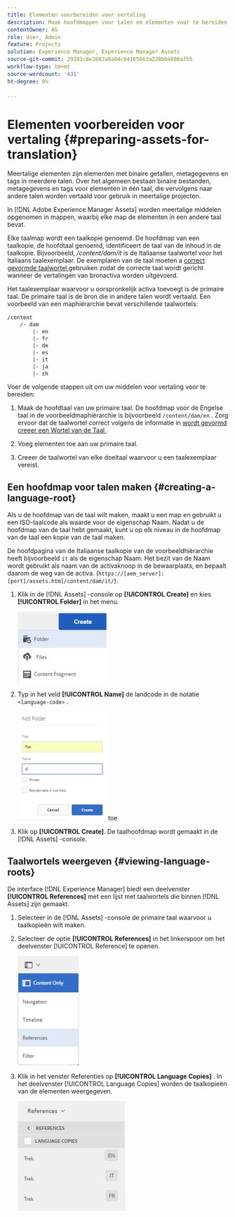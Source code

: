 ```yaml
---
title: Elementen voorbereiden voor vertaling
description: Maak hoofdmappen voor talen om elementen voor te bereiden voor vertaling ter ondersteuning van meertalige middelen.
contentOwner: AG
role: User, Admin
feature: Projects
solution: Experience Manager, Experience Manager Assets
source-git-commit: 29391c8e3042a8a04c64165663a228bb4886afb5
workflow-type: tm+mt
source-wordcount: '431'
ht-degree: 0%

---
```


# Elementen voorbereiden voor vertaling {#preparing-assets-for-translation}

Meertalige elementen zijn elementen met binaire getallen, metagegevens en tags in meerdere talen. Over het algemeen bestaan binaire bestanden, metagegevens en tags voor elementen in één taal, die vervolgens naar andere talen worden vertaald voor gebruik in meertalige projecten.

In [!DNL Adobe Experience Manager Assets] worden meertalige middelen opgenomen in mappen, waarbij elke map de elementen in een andere taal bevat.

Elke taalmap wordt een taalkopie genoemd. De hoofdmap van een taalkopie, de hoofdtaal genoemd, identificeert de taal van de inhoud in de taalkopie. Bijvoorbeeld, */content/dam/it* is de Italiaanse taalwortel voor het Italiaans taalexemplaar. De exemplaren van de taal moeten a [ correct gevormde taalwortel ](preparing-assets-for-translation.md#creating-a-language-root) gebruiken zodat de correcte taal wordt gericht wanneer de vertalingen van bronactiva worden uitgevoerd.

Het taalexemplaar waarvoor u oorspronkelijk activa toevoegt is de primaire taal. De primaire taal is de bron die in andere talen wordt vertaald. Een voorbeeld van een maphiërarchie bevat verschillende taalwortels:

```shell
/content
    /- dam
        |- en
        |- fr
        |- de
        |- es
        |- it
        |- ja
        |- zh
```

Voer de volgende stappen uit om uw middelen voor vertaling voor te bereiden:

1. Maak de hoofdtaal van uw primaire taal. De hoofdmap voor de Engelse taal in de voorbeeldmaphiërarchie is bijvoorbeeld `/content/dam/en` . Zorg ervoor dat de taalwortel correct volgens de informatie in [ wordt gevormd creeer een Wortel van de Taal ](preparing-assets-for-translation.md#creating-a-language-root).

1. Voeg elementen toe aan uw primaire taal.
1. Creeer de taalwortel van elke doeltaal waarvoor u een taalexemplaar vereist.

## Een hoofdmap voor talen maken {#creating-a-language-root}

Als u de hoofdmap van de taal wilt maken, maakt u een map en gebruikt u een ISO-taalcode als waarde voor de eigenschap Naam. Nadat u de hoofdmap van de taal hebt gemaakt, kunt u op elk niveau in de hoofdmap van de taal een kopie van de taal maken.

De hoofdpagina van de Italiaanse taalkopie van de voorbeeldhiërarchie heeft bijvoorbeeld `it` als de eigenschap Naam. Het bezit van de Naam wordt gebruikt als naam van de activaknoop in de bewaarplaats, en bepaalt daarom de weg van de activa. (`https://[aem_server]:[port]/assets.html/content/dam/it/`).

1. Klik in de [!DNL Assets] -console op **[!UICONTROL Create]** en kies **[!UICONTROL Folder]** in het menu.

   ![ creeer omslag ](assets/Create-folder.png)

1. Typ in het veld **[!UICONTROL Name]** de landcode in de notatie `<language-code>` .

   ![ voeg taalcode in omslag ](assets/Add-language-code-in-folder.png) toe

1. Klik op **[!UICONTROL Create]**. De taalhoofdmap wordt gemaakt in de [!DNL Assets] -console.

## Taalwortels weergeven {#viewing-language-roots}

De interface [!DNL Experience Manager] biedt een deelvenster **[!UICONTROL References]** met een lijst met taalwortels die binnen [!DNL Assets] zijn gemaakt.

1. Selecteer in de [!DNL Assets] -console de primaire taal waarvoor u taalkopieën wilt maken.
1. Selecteer de optie **[!UICONTROL References]** in het linkerspoor om het deelvenster [!UICONTROL Reference] te openen.

   ![ chlimage_1-122 ](assets/chlimage_1-122.png)

1. Klik in het venster Referenties op **[!UICONTROL Language Copies]** . In het deelvenster [!UICONTROL Language Copies] worden de taalkopieën van de elementen weergegeven.

   ![ taalexemplaren ](assets/lang-copy2.png)
